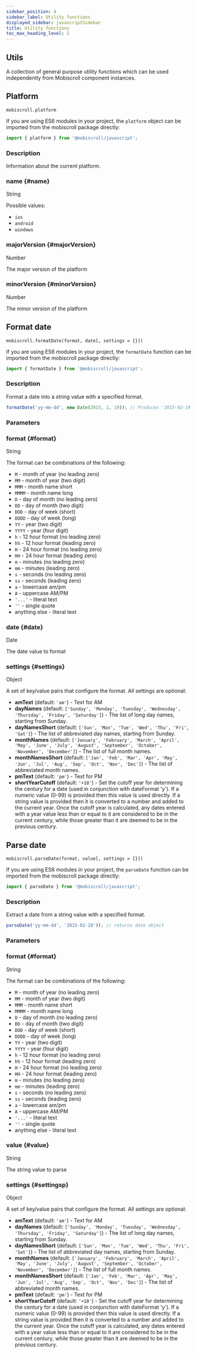 ```yaml
---
sidebar_position: 4
sidebar_label: Utility functions
displayed_sidebar: javascriptSidebar
title: Utility functions
toc_max_heading_level: 2
---
```


## Utils

A collection of general purpose utility functions which can be used independently from Mobiscroll component instances.

## Platform

`mobiscroll.platform`

If you are using ES6 modules in your project, the `platform` object can be imported from the mobiscroll package directly:

```jsx
import { platform } from '@mobiscroll/javascript';
```

### Description

Information about the current platform.

<div className="option-list">

### name {#name}

String

Possible values:
* `ios`
* `android`
* `windows`

### majorVersion {#majorVersion}

Number

The major version of the platform

### minorVersion {#minorVersion}

Number

The minor version of the platform

</div>

## Format date

`mobiscroll.formatDate(format, date[, settings = {}])`

If you are using ES6 modules in your project, the `formatDate` function can be imported from the mobiscroll package directly:

```jsx
import { formatDate } from '@mobiscroll/javascript';
```

### Description

Format a date into a string value with a specified format.

```jsx title="Example"
formatDate('yy-mm-dd', new Date(2015, 1, 19)); // Produces '2015-02-19'
```

### Parameters

<div className="option-list">

### format {#format}

String

The format can be combinations of the following:
* `M` - month of year (no leading zero)
* `MM` - month of year (two digit)
* `MMM` - month name short
* `MMMM` - month name long
* `D` - day of month (no leading zero)
* `DD` - day of month (two digit)
* `DDD` - day of week (short)
* `DDDD` - day of week (long)
* `YY` - year (two digit)
* `YYYY` - year (four digit)
* `h` - 12 hour format (no leading zero)
* `hh` - 12 hour format (leading zero)
* `H` - 24 hour format (no leading zero)
* `HH` - 24 hour format (leading zero)
* `m` - minutes (no leading zero)
* `mm` - minutes (leading zero)
* `s` - seconds (no leading zero)
* `ss` - seconds (leading zero)
* `a` - lowercase am/pm
* `A` - uppercase AM/PM
* `'...'` - literal text
* `''` - single quote
* anything else - literal text

### date {#date}

Date

The date value to format

### settings {#settings}

Object

A set of key/value pairs that configure the format. All settings are optional:
* **amText** (default: `'am'`) - Text for AM
* **dayNames** (default: `['Sunday', 'Monday', 'Tuesday', 'Wednesday', 'Thursday', 'Friday', 'Saturday']`) - The list of long day names, starting from Sunday.
* **dayNamesShort** (default: `['Sun', 'Mon', 'Tue', 'Wed', 'Thu', 'Fri', 'Sat']`) - The list of abbreviated day names, starting from Sunday.
* **monthNames** (default: `['January', 'February', 'March', 'April', 'May', 'June', 'July', 'August', 'September', 'October', 'November', 'December']`) - The list of full month names.
* **monthNamesShort** (default: `['Jan', 'Feb', 'Mar', 'Apr', 'May', 'Jun', 'Jul', 'Aug', 'Sep', 'Oct', 'Nov', 'Dec']`) - The list of abbreviated month names.
* **pmText** (default: `'pm'`) - Text for PM
* **shortYearCutoff** (default: `'+10'`) - Set the cutoff year for determining the century for a date (used in conjunction with dateFormat 'y'). If a numeric value (0-99) is provided then this value is used directly. If a string value is provided then it is converted to a number and added to the current year. Once the cutoff year is calculated, any dates entered with a year value less than or equal to it are considered to be in the current century, while those greater than it are deemed to be in the previous century.

</div>

## Parse date

`mobiscroll.parseDate(format, value[, settings = {}])`

If you are using ES6 modules in your project, the `parseDate` function can be imported from the mobiscroll package directly:

```jsx
import { parseDate } from '@mobiscroll/javascript';
```

### Description

Extract a date from a string value with a specified format.

```jsx title="Example"
parseDate('yy-mm-dd', '2015-02-19')); // returns date object
```

### Parameters

<div className="option-list">

### format {#format}

String

The format can be combinations of the following:
* `M` - month of year (no leading zero)
* `MM` - month of year (two digit)
* `MMM` - month name short
* `MMMM` - month name long
* `D` - day of month (no leading zero)
* `DD` - day of month (two digit)
* `DDD` - day of week (short)
* `DDDD` - day of week (long)
* `YY` - year (two digit)
* `YYYY` - year (four digit)
* `h` - 12 hour format (no leading zero)
* `hh` - 12 hour format (leading zero)
* `H` - 24 hour format (no leading zero)
* `HH` - 24 hour format (leading zero)
* `m` - minutes (no leading zero)
* `mm` - minutes (leading zero)
* `s` - seconds (no leading zero)
* `ss` - seconds (leading zero)
* `a` - lowercase am/pm
* `A` - uppercase AM/PM
* `'...'` - literal text
* `''` - single quote
* anything else - literal text

### value {#value}

String

The string value to parse

### settings {#settingsp}

Object

A set of key/value pairs that configure the format. All settings are optional:
* **amText** (default: `'am'`) - Text for AM
* **dayNames** (default: `['Sunday', 'Monday', 'Tuesday', 'Wednesday', 'Thursday', 'Friday', 'Saturday']`) - The list of long day names, starting from Sunday.
* **dayNamesShort** (default: `['Sun', 'Mon', 'Tue', 'Wed', 'Thu', 'Fri', 'Sat']`) - The list of abbreviated day names, starting from Sunday.
* **monthNames** (default: `['January', 'February', 'March', 'April', 'May', 'June', 'July', 'August', 'September', 'October', 'November', 'December']`) - The list of full month names.
* **monthNamesShort** (default: `['Jan', 'Feb', 'Mar', 'Apr', 'May', 'Jun', 'Jul', 'Aug', 'Sep', 'Oct', 'Nov', 'Dec']`) - The list of abbreviated month names.
* **pmText** (default: `'pm'`) - Text for PM
* **shortYearCutoff** (default: `'+10'`) - Set the cutoff year for determining the century for a date (used in conjunction with dateFormat 'y'). If a numeric value (0-99) is provided then this value is used directly. If a string value is provided then it is converted to a number and added to the current year. Once the cutoff year is calculated, any dates entered with a year value less than or equal to it are considered to be in the current century, while those greater than it are deemed to be in the previous century.

</div>